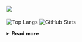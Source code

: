 ![](https://komarev.com/ghpvc/?username=chck&color=blueviolet)

<p align="left"> 
  <img alt="Top Langs" align="center" height="150" src="https://github-readme-stats-nine-umber-51.vercel.app/api/top-langs/?username=chck&layout=compact&count_private=true&show_icons=true&show_icons=true&theme=buefy" />
  <img alt="GitHub Stats" align="center" height="150" src="https://github-readme-stats-nine-umber-51.vercel.app/api?username=chck&count_private=true&show_icons=true&show_icons=true&theme=buefy" />
</p>

<details>
  <summary><b>Read more</b></summary>
  <br>

  <!--START_SECTION:waka-->
**🐱 My GitHub Data** 

> 📦 71.6 kB Used in GitHub's Storage 
 > 
> 🏆 601 Contributions in the Year 2023
 > 
> 💼 Opted to Hire
 > 
> 📜 134 Public Repositories 
 > 
> 🔑 19 Private Repositories 
 > 
**I'm a Night 🦉** 

```text
🌞 Morning                1290 commits        ████░░░░░░░░░░░░░░░░░░░░░   15.96 % 
🌆 Daytime                2066 commits        ██████░░░░░░░░░░░░░░░░░░░   25.55 % 
🌃 Evening                2231 commits        ███████░░░░░░░░░░░░░░░░░░   27.59 % 
🌙 Night                  2498 commits        ████████░░░░░░░░░░░░░░░░░   30.90 % 
```
📅 **I'm Most Productive on Monday** 

```text
Monday                   1789 commits        ██████░░░░░░░░░░░░░░░░░░░   22.13 % 
Tuesday                  1665 commits        █████░░░░░░░░░░░░░░░░░░░░   20.59 % 
Wednesday                1169 commits        ████░░░░░░░░░░░░░░░░░░░░░   14.46 % 
Thursday                 1466 commits        █████░░░░░░░░░░░░░░░░░░░░   18.13 % 
Friday                   798 commits         ██░░░░░░░░░░░░░░░░░░░░░░░   09.87 % 
Saturday                 415 commits         █░░░░░░░░░░░░░░░░░░░░░░░░   05.13 % 
Sunday                   783 commits         ██░░░░░░░░░░░░░░░░░░░░░░░   09.68 % 
```


📊 **This Week I Spent My Time On** 

```text
💬 Programming Languages: 
Other                    47 hrs 33 mins      ██████████████████████░░░   89.73 % 
YAML                     1 hr 33 mins        █░░░░░░░░░░░░░░░░░░░░░░░░   02.94 % 
Markdown                 1 hr 1 min          ░░░░░░░░░░░░░░░░░░░░░░░░░   01.92 % 
Python                   50 mins             ░░░░░░░░░░░░░░░░░░░░░░░░░   01.59 % 
Terraform                41 mins             ░░░░░░░░░░░░░░░░░░░░░░░░░   01.29 % 

🔥 Editors: 
Chrome                   47 hrs 33 mins      ██████████████████████░░░   89.73 % 
PyCharm                  2 hrs 46 mins       █░░░░░░░░░░░░░░░░░░░░░░░░   05.23 % 
Neovim                   58 mins             ░░░░░░░░░░░░░░░░░░░░░░░░░   01.83 % 
Obsidian                 53 mins             ░░░░░░░░░░░░░░░░░░░░░░░░░   01.69 % 
VS Code                  48 mins             ░░░░░░░░░░░░░░░░░░░░░░░░░   01.52 % 
```

**I Mostly Code in Python** 

```text
Python                   40 repos            ████████░░░░░░░░░░░░░░░░░   32.00 % 
Jupyter Notebook         20 repos            ████░░░░░░░░░░░░░░░░░░░░░   16.00 % 
Rust                     7 repos             █░░░░░░░░░░░░░░░░░░░░░░░░   05.60 % 
Shell                    3 repos             █░░░░░░░░░░░░░░░░░░░░░░░░   02.40 % 
Astro                    1 repo              ░░░░░░░░░░░░░░░░░░░░░░░░░   00.80 % 
```



**Timeline**

![Lines of Code chart](https://raw.githubusercontent.com/chck/chck/main/assets/bar_graph.png)


 Last Updated on 2023-08-31 01:22 UTC
<!--END_SECTION:waka-->
</details>

